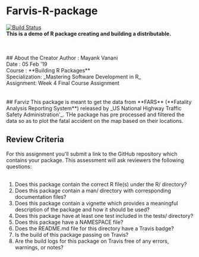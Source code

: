 # Farvis-R-package
[![Build Status](https://travis-ci.org/mayankvanani/Farvis-R-package.svg?branch=master)](https://travis-ci.org/mayankvanani/Farvis-R-package) <br/>
__This is a demo of R package creating and building a distributable.__

<br/>
<br/>
## About the Creator
Author : Mayank Vanani <br/>
Date   : 05 Feb '19 <br/>
Course : **Building R Packages** <br/>
Specialization: _Mastering Software Development in R_ <br/>
Assignment:  Week 4 Final Course Assignment <br/>
<br/>
<br/>
## Farviz
This package is meant to get the data from **FARS** (**Fatality Analysis Reporting System**) released by 
_US National Highway Traffic Safety Administration'_. THe package has pre processed and filtered the data
so as to plot the fatal accident on the map based on their locations.

## Review Criteria
For this assignment you'll submit a link to the GitHub repository which contains your package. This assessment will ask reviewers the following questions:<br/>
<br/>
1. Does this package contain the correct R file(s) under the R/ directory?
2. Does this package contain a man/ directory with corresponding documentation files?
3. Does this package contain a vignette which provides a meaningful description of the package and how it should be used?
4. Does this package have at least one test included in the tests/ directory?
5. Does this package have a NAMESPACE file?
6. Does the README.md file for this directory have a Travis badge?
7. Is the build of this package passing on Travis?
8. Are the build logs for this package on Travis free of any errors, warnings, or notes?
